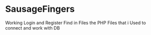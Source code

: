 # SausageFingers

Working Login and Register
Find in Files the PHP Files that i Used to connect and work with DB
